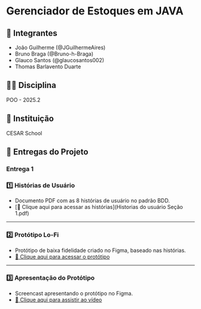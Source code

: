 # Gerenciador de Estoques em JAVA

## 👥 Integrantes
- João Guilherme (@JGuilhermeAires)
- Bruno Braga (@Bruno-h-Braga)
- Glauco Santos (@glaucosantos002)
- Thomas Barlavento Duarte

## 🧑‍🏫 Disciplina
POO - 2025.2

## 🏫 Instituição
CESAR School

## 📌 Entregas do Projeto

### Entrega 1

### 1️⃣ Histórias de Usuário
- Documento PDF com as 8 histórias de usuário no padrão BDD.
- [📄 Clique aqui para acessar as histórias](Historias do usuário Seção 1.pdf)

---

### 2️⃣ Protótipo Lo-Fi
- Protótipo de baixa fidelidade criado no Figma, baseado nas histórias.
- [🎨 Clique aqui para acessar o protótipo](link-do-figma)

---

### 3️⃣ Apresentação do Protótipo
- Screencast apresentando o protótipo no Figma.
- [🎥 Clique aqui para assistir ao vídeo](link-do-youtube)

